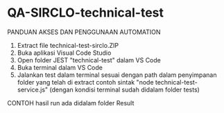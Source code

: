 # QA-SIRCLO-technical-test

PANDUAN AKSES DAN PENGGUNAAN AUTOMATION

1. Extract file technical-test-sirclo.ZIP
2. Buka aplikasi Visual Code Studio
3. Open folder JEST "technical-test" dalam VS Code
4. Buka terminal dalam VS Code
5. Jalankan test dalam terminal sesuai dengan path dalam penyimpanan folder yang telah di extract
   contoh sintak "node technical-test-service.js" (dengan kondisi terminal sudah didalam folder tests)


CONTOH hasil run
ada didalam folder Result
